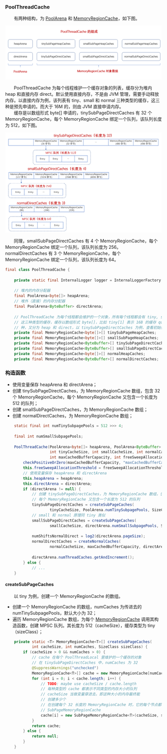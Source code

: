 ### PoolThreadCache
　　有两种结构，为 [PoolArena](https://github.com/martin-1992/Netty-Notes/tree/master/Netty%20%E5%86%85%E5%AD%98%E7%AE%A1%E7%90%86/PoolArena) 和 [MemoryRegionCache](https://github.com/martin-1992/Netty-Notes/tree/master/Netty%20%E5%86%85%E5%AD%98%E7%AE%A1%E7%90%86/PoolThreadCache/MemoryRegionCache)，如下图。

![avatar](photo_1.png)

　　PoolThreadCache 为每个线程维护一个缓存对象的列表，缓存分为堆内 heap 和直接内存 direct。默认使用直接内存，不是由 JVM 管理，需要手动释放内存。以直接内存为例，该列表有 tiny、small 和 normal 三种类型的缓存，这三种是预先申请的。而大于 16M 的，则由 JVM 直接申请内存。<br />
　　缓存是以数组形式 byte[] 申请的，tinySubPageDirectCaches 有 32 个 MemoryRegionCache，每个 MemoryRegionCache 绑定一个队列，该队列长度为 512，如下图。

![avatar](photo_3.png)

　　同理，smallSubPageDirectCaches 有 4 个 MemoryRegionCache，每个 MemoryRegionCache 绑定一个队列，该队列长度为 256。normalDirectCaches 有 3 个 MemoryRegionCache，每个 MemoryRegionCache 绑定一个队列，该队列长度为 64。

```java
final class PoolThreadCache {

    private static final InternalLogger logger = InternalLoggerFactory.getInstance(PoolThreadCache.class);
    
    // 堆内的内存分配器
    final PoolArena<byte[]> heapArena;
    // 堆外（直接）的内存分配器
    final PoolArena<ByteBuffer> directArena;

    // PoolThreadCache 为每个线程都会维护的一个对象，所有每个线程都会有 tiny, small 和 normal
    // 这三种类型的缓存，缓存以数组形式 byte[]，比如 tiny[1] 表示 16B 的缓存 queue，这里有 6
    // 种，又分为 heap 和 direct，以 tinySubPageDirectCaches 为例，查看初始化的地方
    private final MemoryRegionCache<byte[]>[] tinySubPageHeapCaches;
    private final MemoryRegionCache<byte[]>[] smallSubPageHeapCaches;
    private final MemoryRegionCache<ByteBuffer>[] tinySubPageDirectCaches;
    private final MemoryRegionCache<ByteBuffer>[] smallSubPageDirectCaches;
    private final MemoryRegionCache<byte[]>[] normalHeapCaches;
    private final MemoryRegionCache<ByteBuffer>[] normalDirectCaches;
```


### 构造函数

- 使用变量保存 heapArena 和 directArena；
- 创建 tinySubPageDirectCaches，为 MemoryRegionCache 数组，包含 32 个 MemoryRegionCache，每个 MemoryRegionCache 又包含一个长度为 512 的队列；
- 创建 smallSubPageDirectCaches，为 MemoryRegionCache 数组；
- 创建 normalDirectCaches，为 MemoryRegionCache 数组；

```java
    static final int numTinySubpagePools = 512 >>> 4;

    final int numSmallSubpagePools;

    PoolThreadCache(PoolArena<byte[]> heapArena, PoolArena<ByteBuffer> directArena,
                    int tinyCacheSize, int smallCacheSize, int normalCacheSize,
                    int maxCachedBufferCapacity, int freeSweepAllocationThreshold) {
        checkPositiveOrZero(maxCachedBufferCapacity, "maxCachedBufferCapacity");
        this.freeSweepAllocationThreshold = freeSweepAllocationThreshold;
        // 使用变量保存 heapArena 和 directArena
        this.heapArena = heapArena;
        this.directArena = directArena;
        if (directArena != null) {
            // 创建 tinySubPageDirectCaches，为 MemoryRegionCache 数组，包含 32 个 MemoryRegionCache，
            // 每个 MemoryRegionCache 又包含一个长度为 512 的队列
            tinySubPageDirectCaches = createSubPageCaches(
                    tinyCacheSize, PoolArena.numTinySubpagePools, SizeClass.Tiny);
            // small 和 normal 原理同 tiny 类似
            smallSubPageDirectCaches = createSubPageCaches(
                    smallCacheSize, directArena.numSmallSubpagePools, SizeClass.Small);

            numShiftsNormalDirect = log2(directArena.pageSize);
            normalDirectCaches = createNormalCaches(
                    normalCacheSize, maxCachedBufferCapacity, directArena);

            directArena.numThreadCaches.getAndIncrement();
        } else {
            // ...
    }
```

#### createSubPageCaches
　　以 tiny 为例，创建一个 MemoryRegionCache 的数组。

- 创建一个 MemoryRegionCache 的数组，numCaches 为传进去的 numTinySubpagePools，默认大小为 32；
- 遍历 MemoryRegionCache 数组，为每个 [MemoryRegionCache](https://github.com/martin-1992/Netty-Notes/tree/master/Netty%20%E5%86%85%E5%AD%98%E7%AE%A1%E7%90%86/PoolThreadCache/MemoryRegionCache) 调用其构造函数，创建 MPSC 队列。其长度为 512（cacheSize），缓存类型为 tiny（sizeClass）；

```java
    private static <T> MemoryRegionCache<T>[] createSubPageCaches(
            int cacheSize, int numCaches, SizeClass sizeClass) {
        if (cacheSize > 0 && numCaches > 0) {
            // cache 在每个 PoolThreadLocal 里维护的一个缓存的对象
            // 在 tinySubPageDirectCaches 中，numCaches 为 32
            @SuppressWarnings("unchecked")
            MemoryRegionCache<T>[] cache = new MemoryRegionCache[numCaches];
            for (int i = 0; i < cache.length; i++) {
                // TODO: maybe use cacheSize / cache.length
                // 每种类型的 cache 都表示不同类型的内存大小的队列
                // cacheSize 当做变量穿进去，即这种大小的内存最终能
                // 创建多少个
                // 在创建每个 32 长度的 MemoryRegionCache 时，它的每个节点都会继续调用
                // SubPageMemoryRegionCache
                cache[i] = new SubPageMemoryRegionCache<T>(cacheSize, sizeClass);
            }
            return cache;
        } else {
            return null;
        }
    }
```
